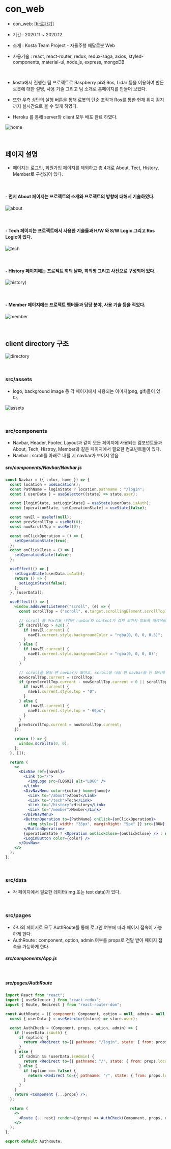 # con_web

- con_web: [[바로가기]](https://con-web.herokuapp.com/)
- 기간 : 2020.11 ~ 2020.12
- 소개 : Kosta Team Project - 자율주행 배달로봇 Web
- 사용기술 : react, react-router, redux, redux-saga, axios, styled-components, material-ui, node.js, express, mongoDB

  <br />

- kosta에서 진행한 팀 프로젝트로 Raspberry pi와 Ros, Lidar 등을 이용하여 만든 로봇에 대한 설명, 사용 기술 그리고 팀 소개로 홈페이지를 만들어 보았다.
- 또한 우측 상단의 실행 버튼을 통해 로봇의 단순 조작과 Ros를 통한 현재 위치 감지까지 실시간으로 볼 수 있게 하였다.
- Heroku 를 통해 server와 client 모두 배포 완료 하였다.

![home](https://user-images.githubusercontent.com/48481448/102854508-02d81280-4466-11eb-8484-8fadbbfc0f17.png)

<br />

## 페이지 설명

- 페이지는 로그인, 회원가입 페이지를 제외하고 총 4개로 About, Tect, History, Member로 구성되어 있다.

  <br />

#### - 먼저 About 페이지는 프로젝트의 소개와 프로젝트의 방향에 대해서 기술하였다.

![about](https://user-images.githubusercontent.com/48481448/102862703-d5df2c00-4474-11eb-972d-2a137ceb990e.png)

<br />

#### - Tech 페이지는 프로젝트에서 사용한 기술들과 H/W 와 S/W Logic 그리고 Ros Logic이 있다.

![tech](https://user-images.githubusercontent.com/48481448/102862603-b0522280-4474-11eb-8a9e-9cc6737e5400.png)

<br />

#### - History 페이지에는 프로젝트 회의 날짜, 회의명 그리고 사진으로 구성되어 있다.

![history](https://user-images.githubusercontent.com/48481448/102863114-7afa0480-4475-11eb-9a3f-5e37d8c4a58f.png))

<br />

#### - Member 페이지에는 프로젝트 멤버들과 담당 분야, 사용 기술 등을 적었다.

![member](https://user-images.githubusercontent.com/48481448/102863175-8cdba780-4475-11eb-82db-002bfbf68810.png)

<br />

## client directory 구조

![directory](https://user-images.githubusercontent.com/48481448/102853855-7f69f180-4464-11eb-8ab6-454207492e8c.png)

<br />

### src/assets

- logo, background image 등 각 페이지에서 사용되는 이미지(png, gif)들이 있다.

![assets](https://user-images.githubusercontent.com/48481448/102863287-b4cb0b00-4475-11eb-9615-a5f8573fedf6.png)

<br />

### src/components

- Navbar, Header, Footer, Layout과 같이 모든 페이지에 사용되는 컴포넌트들과 About, Tech, Histroy, Member과 같은 페이지에서 필요한 컴포넌트들이 있다.
  <br />
- Navbar : scroll를 아래로 내릴 시 navbar가 보이지 않음
  <br/>

##### src/components/Navbar/Navbar.js

```jsx
const Navbar = ({ color, home }) => {
  const location = useLocation();
  const PathName = loginState ? location.pathname : "/login";
  const { userData } = useSelector((state) => state.user);

  const [loginState, setLoginState] = useState(userData.isAuth);
  const [operationState, setOperationState] = useState(false);

  const navEl = useRef(null);
  const prevScrollTop = useRef(0);
  const nowScrollTop = useRef(0);

  const onClickOperation = () => {
    setOperationState(true);
  };
  const onClickClose = () => {
    setOperationState(false);
  };

  useEffect(() => {
    setLoginState(userData.isAuth);
    return () => {
      setLoginState(false);
    };
  }, [userData]);

  useEffect(() => {
    window.addEventListener("scroll", (e) => {
      const scrollTop = ("scroll", e.target.scrollingElement.scrollTop);

      // scroll 를 어느정도 내리면 navbar와 content가 겹쳐 보이지 않도록 배경색을 조정
      if (scrollTop > 420) {
        if (navEl.current) {
          navEl.current.style.backgroundColor = "rgba(0, 0, 0, 0.5)";
        }
      } else {
        if (navEl.current) {
          navEl.current.style.backgroundColor = "rgba(0, 0, 0, 0)";
        }
      }

      // scroll을 올릴 땐 navbar가 보이고, scroll을 내릴 땐 navbar을 안 보이게 함
      nowScrollTop.current = scrollTop;
      if (prevScrollTop.current - nowScrollTop.current > 0 || scrollTop === 0) {
        if (navEl.current) {
          navEl.current.style.top = "0";
        }
      } else {
        if (navEl.current) {
          navEl.current.style.top = "-60px";
        }
      }
      prevScrollTop.current = nowScrollTop.current;
    });

    return () => {
      window.scrollTo(0, 0);
    };
  }, []);

  return (
    <>
      <DivNav ref={navEl}>
        <Link to="/">
          <ImgLogo src={LOGO2} alt="LOGO" />
        </Link>
        <DivNavMenu color={color} home={home}>
          <Link to="/about">About</Link>
          <Link to="/tech">Tech</Link>
          <Link to="/history">History</Link>
          <Link to="/member">Member</Link>
        </DivNavMenu>
        <ButtonOperation to={PathName} onClick={onClickOperation}>
          <img style={{ width: "35px", marginRight: "5px" }} src={RUN} alt="RUN" />
        </ButtonOperation>
        {operationState ? <Operation onClickClose={onClickClose} /> : null}
        <LoginButton color={color} />
      </DivNav>
    </>
  );
};
```

<br />

### src/data

- 각 페이지에서 필요한 데이터(img 또는 text data)가 있다.

<br />

### src/pages

- 하나의 페이지로 모두 AuthRoute를 통해 로그인 여부에 따라 페이지 접속이 가능하게 한다.
  <br />
- AuthRoute : component, option, admin 여부를 props로 전달 받아 페이지 접속을 가능하게 한다.
  <br />

##### src/components/App.js

<br />

##### src/pages/AuthRoute

```jsx
import React from "react";
import { useSelector } from "react-redux";
import { Route, Redirect } from "react-router-dom";

const AuthRoute = ({ component: Component, option = null, admin = null, ...rest }) => {
  const { userData } = useSelector((store) => store.user);

  const AuthCheck = (Component, props, option, admin) => {
    if (!userData.isAuth) {
      if (option) {
        return <Redirect to={{ pathname: "/login", state: { from: props.location } }} />;
      }
    } else {
      if (admin && !userData.isAdmin) {
        return <Redirect to={{ pathname: "/", state: { from: props.location } }} />;
      } else {
        if (option === false) {
          return <Redirect to={{ pathname: "/", state: { from: props.location } }} />;
        }
      }
    }
    return <Component {...props} />;
  };

  return (
    <>
      <Route {...rest} render={(props) => AuthCheck(Component, props, option, admin)} />
    </>
  );
};

export default AuthRoute;
```
